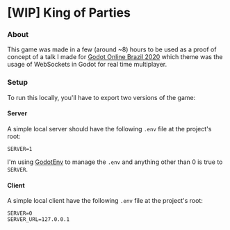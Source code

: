 # [WIP] King of Parties

### About
This game was made in a few (around ~8) hours to be used as a proof of concept of a talk I made for [Godot Online Brazil 2020](https://georgemarques.dev/godot-online-2020/) which theme was
the usage of WebSockets in Godot for real time multiplayer.

### Setup
To run this locally, you'll have to export two versions of the game:

#### Server
A simple local server should have the following `.env` file at the project's root:

```
SERVER=1
```

I'm using [GodotEnv](https://github.com/coelhucas/godotenv) to manage the `.env` and anything other than 0 is true to `SERVER`.

#### Client
A simple local client have the following `.env` file at the project's root:

```
SERVER=0
SERVER_URL=127.0.0.1
```
